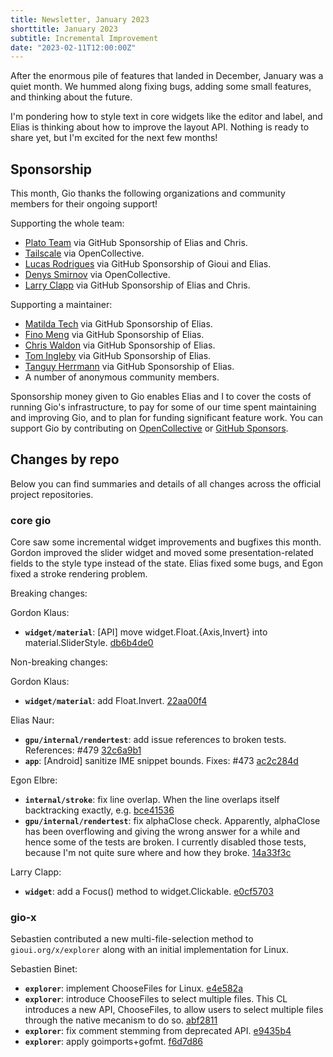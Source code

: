 ```yaml
---
title: Newsletter, January 2023
shorttitle: January 2023
subtitle: Incremental Improvement
date: "2023-02-11T12:00:00Z"
---
```


After the enormous pile of features that landed in December, January was a quiet month. We hummed along fixing bugs, adding some small features, and thinking about the future.

I'm pondering how to style text in core widgets like the editor and label, and Elias is thinking about how to improve the layout API. Nothing is ready to share yet, but I'm excited for the next few months!

## Sponsorship

This month, Gio thanks the following organizations and community members for their ongoing support!

Supporting the whole team:

- [Plato Team](https://www.platoapp.com/) via GitHub Sponsorship of Elias and Chris.
- [Tailscale](https://tailscale.com/) via OpenCollective.
- [Lucas Rodrigues](https://github.com/Inkeliz/) via GitHub Sponsorship of Gioui and Elias.
- [Denys Smirnov](https://github.com/dennwc) via OpenCollective.
- [Larry Clapp](https://github.com/theclapp) via GitHub Sponsorship of Elias and Chris.

Supporting a maintainer:

- [Matilda Tech](https://github.com/matildatech) via GitHub Sponsorship of Elias.
- [Fino Meng](https://github.com/finomeng) via GitHub Sponsorship of Elias.
- [Chris Waldon](https://github.com/whereswaldon) via GitHub Sponsorship of Elias.
- [Tom Ingleby](https://github.com/tingleby) via GitHub Sponsorship of Elias.
- [Tanguy Herrmann](https://github.com/dolanor) via GitHub Sponsorship of Elias.
- A number of anonymous community members.

Sponsorship money given to Gio enables Elias and I to cover the costs of running Gio's infrastructure, to pay for some of our time spent maintaining and improving Gio, and to plan for funding significant feature work. You can support Gio by contributing on [OpenCollective](https://opencollective.com/gioui) or [GitHub Sponsors](https://github.com/sponsors/gioui).

## Changes by repo

Below you can find summaries and details of all changes across the official project repositories.

### core gio

Core saw some incremental widget improvements and bugfixes this month. Gordon improved the slider widget and moved some presentation-related fields to the style type instead of the state. Elias fixed some bugs, and Egon fixed a stroke rendering problem.

Breaking changes:

Gordon Klaus:

- **`widget/material`**: [API] move widget.Float.{Axis,Invert} into material.SliderStyle.  [db6b4de0](https://git.sr.ht/~eliasnaur/gio/commit/db6b4de0)

Non-breaking changes:

Gordon Klaus:

- **`widget/material`**: add Float.Invert.  [22aa00f4](https://git.sr.ht/~eliasnaur/gio/commit/22aa00f4)

Elias Naur:

- **`gpu/internal/rendertest`**: add issue references to broken tests. References: #479  [32c6a9b1](https://git.sr.ht/~eliasnaur/gio/commit/32c6a9b1)
- **`app`**: [Android] sanitize IME snippet bounds. Fixes: #473  [ac2c284d](https://git.sr.ht/~eliasnaur/gio/commit/ac2c284d)

Egon Elbre:

- **`internal/stroke`**: fix line overlap. When the line overlaps itself backtracking exactly, e.g. [bce41536](https://git.sr.ht/~eliasnaur/gio/commit/bce41536)
- **`gpu/internal/rendertest`**: fix alphaClose check. Apparently, alphaClose has been overflowing and giving the wrong answer for a while and hence some of the tests are broken. I currently disabled those tests, because I'm not quite sure where and how they broke. [14a33f3c](https://git.sr.ht/~eliasnaur/gio/commit/14a33f3c)

Larry Clapp:

- **`widget`**: add a Focus() method to widget.Clickable.  [e0cf5703](https://git.sr.ht/~eliasnaur/gio/commit/e0cf5703)

### gio-x

Sebastien contributed a new multi-file-selection method to `gioui.org/x/explorer` along with an initial implementation for Linux.

Sebastien Binet:

- **`explorer`**: implement ChooseFiles for Linux.  [e4e582a](https://git.sr.ht/~whereswaldon/gio-x/commit/e4e582a)
- **`explorer`**: introduce ChooseFiles to select multiple files. This CL introduces a new API, ChooseFiles, to allow users to select multiple files through the native mecanism to do so. [abf2811](https://git.sr.ht/~whereswaldon/gio-x/commit/abf2811)
- **`explorer`**: fix comment stemming from deprecated API.  [e9435b4](https://git.sr.ht/~whereswaldon/gio-x/commit/e9435b4)
- **`explorer`**: apply goimports+gofmt.  [f6d7d86](https://git.sr.ht/~whereswaldon/gio-x/commit/f6d7d86)
